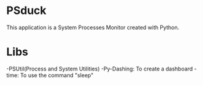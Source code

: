 # PSduck
This application is a System Processes Monitor created with Python.

# Libs
-PSUtil(Process and System Utilities)
-Py-Dashing: To create a dashboard
-time: To use the command "sleep"
